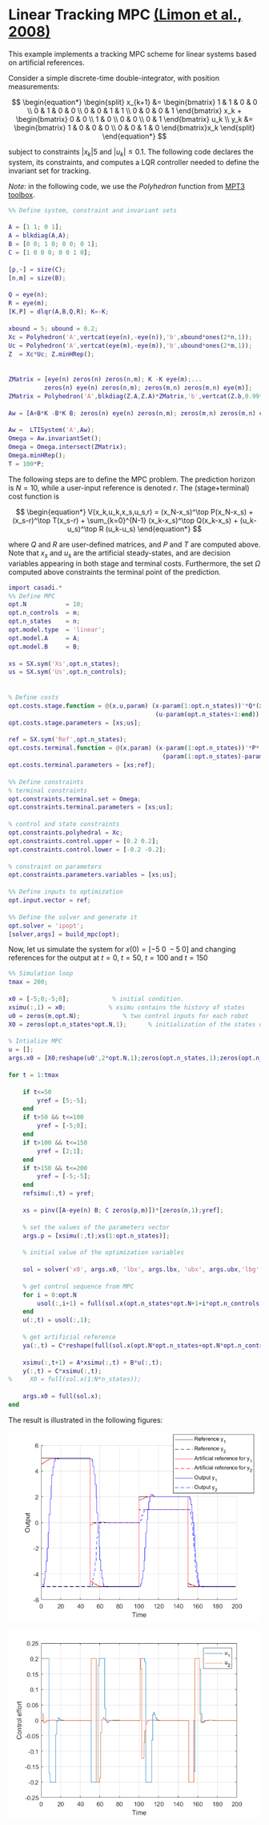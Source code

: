 # Linear Tracking MPC [(Limon et al., 2008)](https://www.sciencedirect.com/science/article/abs/pii/S0005109808001106)

This example implements a tracking MPC scheme for linear systems based on artificial references. 

Consider a simple discrete-time double-integrator, with position measurements:

$$
\begin{equation*}
\begin{split}
x_{k+1} &= \begin{bmatrix} 1 & 1 & 0 & 0 \\
			 0 & 1 & 0 & 0 \\ 
			 0 & 0 & 1 & 1 \\ 
			 0 & 0 & 0 & 1 \end{bmatrix} x_k + \begin{bmatrix} 0 & 0 \\
									  1 & 0 \\
									  0 & 0 \\
								  	  0 & 1 \end{bmatrix} u_k \\
y_k &= \begin{bmatrix} 1 & 0 & 0 & 0 \\
		     0 & 0 & 1 & 0 \end{bmatrix}x_k
\end{split}
\end{equation*}
$$

subject to constraints $\vert x_k\vert5$ and $\vert u_k \vert\leq 0.1$. The following code declares the system, its constraints, and computes a LQR controller needed to define the invariant set for tracking.


*Note:* in the following code, we use the _Polyhedron_ function from [MPT3 toolbox](https://www.mpt3.org/).

```matlab
%% Define system, constraint and invariant sets

A = [1 1; 0 1];
A = blkdiag(A,A);
B = [0 0; 1 0; 0 0; 0 1];
C = [1 0 0 0; 0 0 1 0];

[p,~] = size(C);
[n,m] = size(B);

Q = eye(n);
R = eye(m);
[K,P] = dlqr(A,B,Q,R); K=-K;

xbound = 5; ubound = 0.2;
Xc = Polyhedron('A',vertcat(eye(n),-eye(n)),'b',xbound*ones(2*n,1));
Uc = Polyhedron('A',vertcat(eye(m),-eye(m)),'b',ubound*ones(2*m,1));
Z  = Xc*Uc; Z.minHRep();


ZMatrix = [eye(n) zeros(n) zeros(n,m); K -K eye(m);...
          zeros(n) eye(n) zeros(n,m); zeros(m,n) zeros(m,n) eye(m)];
ZMatrix = Polyhedron('A',blkdiag(Z.A,Z.A)*ZMatrix,'b',vertcat(Z.b,0.99*Z.b));

Aw = [A+B*K -B*K B; zeros(n) eye(n) zeros(n,m); zeros(m,n) zeros(m,n) eye(m)];

Aw =  LTISystem('A',Aw);
Omega = Aw.invariantSet();
Omega = Omega.intersect(ZMatrix);
Omega.minHRep();
T = 100*P;
```

The following steps are to define the MPC problem. The prediction horizon is $N=10$, while a user-input reference is denoted $r$. The (stage+terminal) cost function is 

$$
\begin{equation*}
V(x_k,u_k,x_s,u_s,r) = (x_N-x_s)^\top P(x_N-x_s) + (x_s-r)^\top T(x_s-r) + \sum_{k=0}^{N-1} (x_k-x_s)^\top Q(x_k-x_s) + (u_k-u_s)^\top R (u_k-u_s)
\end{equation*}
$$

where $Q$ and $R$ are user-defined matrices, and $P$ and $T$ are computed above. Note that $x_s$ and $u_s$ are the artificial steady-states, and are decision variables appearing in both stage and terminal costs. Furthermore, the set $\Omega$ computed above constraints the terminal point of the prediction.

```matlab
import casadi.*
%% Define MPC
opt.N           = 10;
opt.n_controls  = m;
opt.n_states    = n;
opt.model.type	= 'linear';
opt.model.A     = A;
opt.model.B     = B;

xs = SX.sym('Xs',opt.n_states);
us = SX.sym('Us',opt.n_controls);


% Define costs
opt.costs.stage.function = @(x,u,param) (x-param(1:opt.n_states))'*Q*(x-param(1:opt.n_states)) + ...
                                         (u-param(opt.n_states+1:end))'*R*(u-param(opt.n_states+1:end));
opt.costs.stage.parameters = [xs;us];

ref = SX.sym('Ref',opt.n_states);
opt.costs.terminal.function = @(x,param) (x-param(1:opt.n_states))'*P*(x-param(1:opt.n_states)) + ...
                                           (param(1:opt.n_states)-param(opt.n_states+1:end))'*T*(param(1:opt.n_states)-param(opt.n_states+1:end));
opt.costs.terminal.parameters = [xs;ref];

%% Define constraints
% terminal constraints
opt.constraints.terminal.set = Omega;
opt.constraints.terminal.parameters = [xs;us];

% control and state constraints
opt.constraints.polyhedral = Xc;
opt.constraints.control.upper = [0.2 0.2];
opt.constraints.control.lower = [-0.2 -0.2];

% constraint on parameters
opt.constraints.parameters.variables = [xs;us];

%% Define inputs to optimization
opt.input.vector = ref;

%% Define the solver and generate it
opt.solver = 'ipopt';
[solver,args] = build_mpc(opt);
```

Now, let us simulate the system for $x(0) = [-5\;0\;-5\;0]$ and changing references for the output at $t=0$, $t=50$, $t=100$ and $t=150$

```matlab
%% Simulation loop
tmax = 200;

x0 = [-5;0;-5;0];            % initial condition.
xsimu(:,1) = x0;            % xsimu contains the history of states
u0 = zeros(m,opt.N);            % two control inputs for each robot
X0 = zeros(opt.n_states*opt.N,1);      % initialization of the states decision variables

% Intialize MPC
u = [];
args.x0 = [X0;reshape(u0',2*opt.N,1);zeros(opt.n_states,1);zeros(opt.n_states,1);zeros(opt.n_controls,1)]; 

for t = 1:tmax

    if t<=50
        yref = [5;-5];
    end
    if t>50 && t<=100
        yref = [-5;0];
    end
    if t>100 && t<=150
        yref = [2;1];
    end
    if t>150 && t<=200
        yref = [-5;-5];
    end
    refsimu(:,t) = yref;

    xs = pinv([A-eye(n) B; C zeros(p,m)])*[zeros(n,1);yref];

    % set the values of the parameters vector
    args.p = [xsimu(:,t);xs(1:opt.n_states)];                                              
    
    % initial value of the optimization variables

    sol = solver('x0', args.x0, 'lbx', args.lbx, 'ubx', args.ubx,'lbg', args.lbg, 'ubg', args.ubg,'p',args.p);

    % get control sequence from MPC
    for i = 0:opt.N
        usol(:,i+1) = full(sol.x(opt.n_states*opt.N+1+i*opt.n_controls:opt.n_states*opt.N+i*opt.n_controls+2))';
    end
    u(:,t) = usol(:,1);

    % get artificial reference
    ya(:,t) = C*reshape(full(sol.x(opt.N*opt.n_states+opt.N*opt.n_controls+opt.n_states+1:opt.N*opt.n_states+opt.N*opt.n_controls+2*opt.n_states)),opt.n_states,1);

    xsimu(:,t+1) = A*xsimu(:,t) + B*u(:,t);
    y(:,t) = C*xsimu(:,t);
%     X0 = full(sol.x(1:N*n_states));

    args.x0 = full(sol.x); 
end

```

The result is illustrated in the following figures:

![Illustration of Limon's tracking MPC algorithm: states](https://github.com/reis-alex/mpc/blob/main/Figures/tracking_example.png)

![Illustration of Limon's tracking MPC algorithm: inputs](https://github.com/reis-alex/mpc/blob/main/Figures/tracking_example_control.png)
